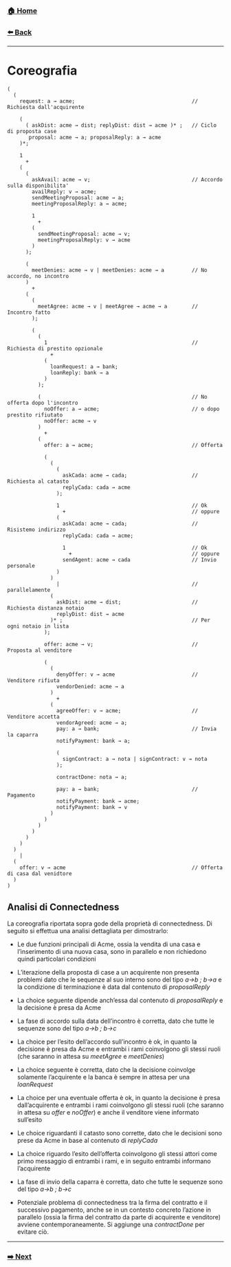 ### [**🏠 Home**](../README.md)

###  [**⬅️ Back**](/)
-----
# Coreografia

```
(
  (
    request: a → acme;                                      // Richiesta dall'acquirente
    
    ( 
      ( askDist: acme → dist; replyDist: dist → acme )* ;   // Ciclo di proposta case
       proposal: acme → a; proposalReply: a → acme
    )*;

    1 
      +  
    ( 
      (
        askAvail: acme → v;                                 // Accordo sulla disponibilita'
        availReply: v → acme; 
        sendMeetingProposal: acme → a;
        meetingProposalReply: a → acme; 
        
        1
          +
        (
          sendMeetingProposal: acme → v;
          meetingProposalReply: v → acme
        )
      );
        
      (
        meetDenies: acme → v | meetDenies: acme → a         // No accordo, no incontro
      )
        + 
      (
        (
          meetAgree: acme → v | meetAgree → acme → a        // Incontro fatto
        );
                
        (
          (
            1                                               // Richiesta di prestito opzionale
              +  
            (
              loanRequest: a → bank; 
              loanReply: bank → a
            )
          );
                      
          (                                                 // No offerta dopo l'incontro
            noOffer: a → acme;                              // o dopo prestito rifiutato  
            noOffer: acme → v 
          )   
            + 
          (
            offer: a → acme;                                // Offerta
                            
            (
              (
                ( 
                  askCada: acme → cada;                     // Richiesta al catasto
                  replyCada: cada → acme    
                );
                                      
                1                                           // Ok
                  +                                         // oppure
                ( 
                  askCada: acme → cada;                     // Risistemo indirizzo
                  replyCada: cada → acme;
                                          
                  1                                         // Ok
                    +                                       // oppure
                  sendAgent: acme → cada                    // Invio personale
                )
              )
                |                                           // parallelamente
              ( 
                askDist: acme → dist;                       // Richiesta distanza notaio
                replyDist: dist → acme 
              )* ;                                          // Per ogni notaio in lista
            );
        
            offer: acme → v;                                // Proposta al venditore
      
            (
              (
                denyOffer: v → acme                         // Venditore rifiuta
                vendorDenied: acme → a
              )
                + 
              (
                agreeOffer: v → acme;                       // Venditore accetta
                vendorAgreed: acme → a;
                pay: a → bank;                              // Invia la caparra
                notifyPayment: bank → a; 
                                  
                ( 
                  signContract: a → nota | signContract: v → nota 
                );
                      
                contractDone: nota → a;
                                
                pay: a → bank;                              // Pagamento
                notifyPayment: bank → acme; 
                notifyPayment: bank → v
              )       
            )
          ) 
        )
      )
    )         
  ) 
    | 
  (
    offer: v → acme                                         // Offerta di casa dal venidtore
  )
)
```
## Analisi di Connectedness

La coreografia riportata sopra gode della proprietà di connectedness. Di seguito si effettua una analisi dettagliata per dimostrarlo:

* Le due funzioni principali di Acme, ossia la vendita di una casa e l’inserimento di una nuova casa, sono in parallelo e non richiedono quindi particolari condizioni

* L’iterazione della proposta di case a un acquirente non presenta problemi dato che le sequenze al suo interno sono del tipo *a→b ; b→a* e la condizione di terminazione è data dal contenuto di *proposalReply*

* La choice seguente dipende anch’essa dal contenuto di *proposalReply* e la decisione è presa da Acme

* La fase di accordo sulla data dell’incontro è corretta, dato che tutte le sequenze sono del tipo *a→b ; b→c*

* La choice per l’esito dell’accordo sull’incontro è ok, in quanto la decisione è presa da Acme e entrambi i rami coinvolgono gli stessi ruoli (che saranno in attesa su *meetAgree* e *meetDenies*)

* La choice seguente è corretta, dato che la decisione coinvolge solamente l’acquirente e la banca è sempre in attesa per una *loanRequest*

* La choice per una eventuale offerta è ok, in quanto la decisione è presa dall’acquirente e entrambi i rami coinvolgono gli stessi ruoli (che saranno in attesa su *offer* e *noOffer*) e anche il venditore viene informato sull’esito

* Le choice riguardanti il catasto sono corrette, dato che le decisioni sono prese da Acme in base al contenuto di *replyCada*

* La choice riguardo l’esito dell’offerta coinvolgono gli stessi attori come primo messaggio di entrambi i rami, e in seguito entrambi informano l’acquirente

* La fase di invio della caparra è corretta, dato che tutte le sequenze sono del tipo *a→b ; b→c*

* Potenziale problema di connectedness tra la firma del contratto e il successivo pagamento, anche se in un contesto concreto l’azione in parallelo (ossia la firma del contratto da parte di acquirente e venditore) avviene contemporaneamente. Si aggiunge una *contractDone* per evitare ciò.


-----
### [**➡️ Next**](roles.md)
